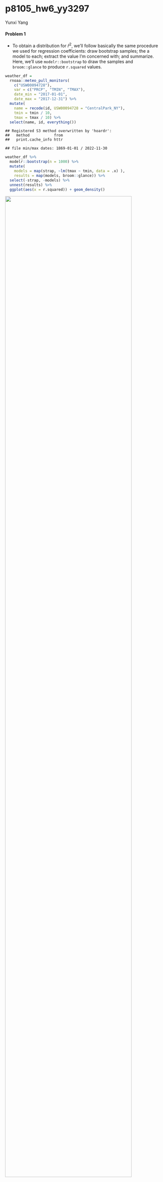 p8105_hw6_yy3297
================
Yunxi Yang

#### Problem 1

- To obtain a distribution for $\hat{r}^2$, we’ll follow basically the
  same procedure we used for regression coefficients: draw bootstrap
  samples; the a model to each; extract the value I’m concerned with;
  and summarize. Here, we’ll use `modelr::bootstrap` to draw the samples
  and `broom::glance` to produce `r.squared` values.

``` r
weather_df = 
  rnoaa::meteo_pull_monitors(
    c("USW00094728"),
    var = c("PRCP", "TMIN", "TMAX"), 
    date_min = "2017-01-01",
    date_max = "2017-12-31") %>%
  mutate(
    name = recode(id, USW00094728 = "CentralPark_NY"),
    tmin = tmin / 10,
    tmax = tmax / 10) %>%
  select(name, id, everything())
```

    ## Registered S3 method overwritten by 'hoardr':
    ##   method           from
    ##   print.cache_info httr

    ## file min/max dates: 1869-01-01 / 2022-11-30

``` r
weather_df %>% 
  modelr::bootstrap(n = 1000) %>% 
  mutate(
    models = map(strap, ~lm(tmax ~ tmin, data = .x) ),
    results = map(models, broom::glance)) %>% 
  select(-strap, -models) %>% 
  unnest(results) %>% 
  ggplot(aes(x = r.squared)) + geom_density()
```

<img src="p8105_hw6_yy3297_files/figure-gfm/unnamed-chunk-1-1.png" width="90%" />

- In this example, the $\hat{r}^2$ value is high, and the upper bound at
  1 may be a cause for the generally skewed shape of the distribution.
  If we wanted to construct a confidence interval for $R^2$, we could
  take the 2.5% and 97.5% quantiles of the estimates across bootstrap
  samples. However, because the shape isn’t symmetric, using the mean
  +/- 1.96 times the standard error probably wouldn’t work well.

- We can produce a distribution for $\log(\beta_0 * \beta1)$ using a
  similar approach, with a bit more wrangling before we make our plot.

``` r
weather_df %>% 
  modelr::bootstrap(n = 1000) %>% 
  mutate(
    models = map(strap, ~lm(tmax ~ tmin, data = .x) ),
    results = map(models, broom::tidy)) %>% 
  select(-strap, -models) %>% 
  unnest(results) %>% 
  select(id = `.id`, term, estimate) %>% 
  pivot_wider(
    names_from = term, 
    values_from = estimate) %>% 
  rename(beta0 = `(Intercept)`, beta1 = tmin) %>% 
  mutate(log_b0b1 = log(beta0 * beta1)) %>% 
  ggplot(aes(x = log_b0b1)) + geom_density()
```

<img src="p8105_hw6_yy3297_files/figure-gfm/unnamed-chunk-2-1.png" width="90%" />

- As with $r^2$, this distribution is somewhat skewed and has some
  outliers.

- The point of this is not to say you should always use the bootstrap –
  it’s possible to establish “large sample” distributions for strange
  parameters / values / summaries in a lot of cases, and those are great
  to have. But it is helpful to know that there’s a way to do inference
  even in tough cases.

#### Problem 2

- Import data set of homicide-data.csv; Convert the blanks and “unknown”
  to na for standardization purpose without modifying the raw data
  values of data set.

``` r
homicide_raw <- read.csv(file = "data/homicide-data.csv", na = c(" ", "Unknown"))
```

- Create a `city_state` variable (e.g. “Baltimore, MD”)；
- a binary variable `resolved` indicating whether the homicide is
  solved；
- Omit cities Dallas, TX; Phoenix, AZ; and Kansas City, MO – these don’t
  report victim race；
- Omit Tulsa, AL – this is a data entry mistake;
- Limit your analysis those for whom `victim_race` is white or black
- Convert `victim_age` to be numeric values

``` r
homicide_df = 
  homicide_raw %>% 
  janitor::clean_names() %>%
  mutate(
    reported_date = as.Date(as.character(reported_date), format = "%Y%m%d"),
    city_state = str_c(city, state, sep = ", ", collapse = NULL),
    victim_age = as.numeric(victim_age),
    victim_race = fct_relevel(victim_race, "White"),
    resolved = as.numeric(disposition == "Closed by arrest")
    ) %>%
  relocate(city_state) %>%
  filter(city_state != c("Tulsa, AL", "Dallas, TX", "Phoenix, AZ", "Kansas City, MO"),
         victim_race == c("White","Black"))
```

- First, create a clearer version of data frame for the city of
  Baltimore, MD including the important terms of resolved, victim_age,
  victim_race, victim_sex only for further modeling

``` r
baltimore_df = 
  homicide_df %>% 
  filter(city_state == "Baltimore, MD") %>%
  select(resolved, victim_age, victim_race, victim_sex)
```

- Use the glm function to fit a logistic regression with resolved vs
  unresolved as the outcome and victim age, sex and race as predictors;
- Save the output of glm as an R object

``` r
baltimore_reg = 
  baltimore_df %>% 
  glm(resolved ~ victim_age + victim_sex + victim_race, data = ., family = binomial()) 
```

- Apply the broom::tidy to this object;
- Obtain the estimate and confidence interval of the adjusted odds ratio
  for solving homicides comparing male victims to female victims keeping
  all other variables fixed

``` r
baltimore_reg %>% 
  broom::tidy(conf.int = TRUE, conf.level = 0.95) %>% 
  mutate(OR = exp(estimate),
         CI_Lower = exp(conf.low), 
         CI_Upper = exp(conf.high)
         ) %>%
  select(term, log_OR = estimate, OR, CI_Lower, CI_Upper, p.value) %>% 
  knitr::kable(digits = 3)
```

| term             | log_OR |    OR | CI_Lower | CI_Upper | p.value |
|:-----------------|-------:|------:|---------:|---------:|--------:|
| (Intercept)      |  1.421 | 4.140 |    2.124 |    8.262 |   0.000 |
| victim_age       | -0.011 | 0.989 |    0.980 |    0.999 |   0.027 |
| victim_sexMale   | -0.940 | 0.391 |    0.265 |    0.572 |   0.000 |
| victim_raceBlack | -0.923 | 0.397 |    0.239 |    0.655 |   0.000 |

Keeping all other variables fixed, homicides in which the victim is male
are significantly less like to be resolved than those in which the
victim is female.

- First, create the clearer version of data frame for all cities
  including the important terms of resolved, victim_age, victim_race,
  victim_sex only for further modeling

``` r
allcities_df = 
  homicide_df %>% 
  select(city_state, resolved, victim_age, victim_race, victim_sex)
```

- Run glm for each of the cities in your data set;
- Extract the adjusted odds ratio (and CI) for solving homicides
  comparing male victims to female victims (extract the term of
  `victim_sexMale` for further comparisons);
- Do this within a “tidy” pipeline, making use of purrr::map, list
  columns, and unnest as necessary to create a dataframe with estimated
  ORs and CIs for each city

``` r
allcities_reg = 
  allcities_df %>%
  nest(data = -city_state) %>%
  mutate(
    models = purrr::map(data, ~glm(resolved ~ victim_age + victim_sex + victim_race, data = ., family = binomial())),
    results = purrr::map(models, ~broom::tidy(.x, conf.int = TRUE, conf.level = 0.95))
  ) %>%
  select(-data, -models) %>%
  unnest(results) 
```

- Then, I would like to create a knit table for solving homicides
  comparing male victims to female victims

``` r
allcities_reg_knit =
  allcities_reg %>% 
  mutate(term = fct_inorder(term),
         OR = exp(estimate),
         CI_Lower = exp(conf.low), 
         CI_Upper = exp(conf.high)
         ) %>%
  select(city_state, term, log_OR = estimate, OR, CI_Lower, CI_Upper, p.value) %>% 
  filter(term == "victim_sexMale") 

allcities_reg_knit %>% knitr::kable(digits = 3)
```

| city_state         | term           | log_OR |    OR | CI_Lower | CI_Upper | p.value |
|:-------------------|:---------------|-------:|------:|---------:|---------:|--------:|
| Albuquerque, NM    | victim_sexMale |  0.736 | 2.088 |    0.693 |    6.359 |   0.188 |
| Atlanta, GA        | victim_sexMale |  0.296 | 1.344 |    0.797 |    2.248 |   0.262 |
| Baltimore, MD      | victim_sexMale | -0.940 | 0.391 |    0.265 |    0.572 |   0.000 |
| Baton Rouge, LA    | victim_sexMale | -1.373 | 0.253 |    0.096 |    0.593 |   0.003 |
| Birmingham, AL     | victim_sexMale | -0.406 | 0.666 |    0.367 |    1.184 |   0.172 |
| Boston, MA         | victim_sexMale | -0.084 | 0.919 |    0.396 |    2.153 |   0.844 |
| Buffalo, NY        | victim_sexMale | -0.601 | 0.548 |    0.208 |    1.414 |   0.212 |
| Charlotte, NC      | victim_sexMale | -0.425 | 0.654 |    0.311 |    1.294 |   0.239 |
| Chicago, IL        | victim_sexMale | -0.923 | 0.397 |    0.301 |    0.525 |   0.000 |
| Cincinnati, OH     | victim_sexMale | -1.009 | 0.364 |    0.157 |    0.774 |   0.012 |
| Columbus, OH       | victim_sexMale | -0.497 | 0.609 |    0.363 |    1.005 |   0.055 |
| Denver, CO         | victim_sexMale | -0.351 | 0.704 |    0.231 |    2.073 |   0.526 |
| Detroit, MI        | victim_sexMale | -0.547 | 0.579 |    0.415 |    0.805 |   0.001 |
| Durham, NC         | victim_sexMale | -0.342 | 0.710 |    0.199 |    2.207 |   0.570 |
| Fort Worth, TX     | victim_sexMale | -0.344 | 0.709 |    0.353 |    1.395 |   0.324 |
| Fresno, CA         | victim_sexMale |  0.411 | 1.509 |    0.407 |    5.281 |   0.520 |
| Houston, TX        | victim_sexMale | -0.637 | 0.529 |    0.370 |    0.750 |   0.000 |
| Indianapolis, IN   | victim_sexMale | -0.041 | 0.960 |    0.621 |    1.476 |   0.852 |
| Jacksonville, FL   | victim_sexMale | -0.700 | 0.497 |    0.321 |    0.761 |   0.001 |
| Las Vegas, NV      | victim_sexMale | -0.142 | 0.868 |    0.540 |    1.379 |   0.552 |
| Long Beach, CA     | victim_sexMale | -1.468 | 0.230 |    0.034 |    0.928 |   0.067 |
| Los Angeles, CA    | victim_sexMale | -0.504 | 0.604 |    0.363 |    0.996 |   0.050 |
| Louisville, KY     | victim_sexMale | -0.792 | 0.453 |    0.221 |    0.887 |   0.024 |
| Memphis, TN        | victim_sexMale | -0.351 | 0.704 |    0.448 |    1.081 |   0.117 |
| Miami, FL          | victim_sexMale | -0.891 | 0.410 |    0.199 |    0.834 |   0.014 |
| Milwaukee, wI      | victim_sexMale | -0.404 | 0.668 |    0.398 |    1.096 |   0.117 |
| Minneapolis, MN    | victim_sexMale |  0.549 | 1.731 |    0.677 |    4.647 |   0.259 |
| Nashville, TN      | victim_sexMale | -0.086 | 0.918 |    0.479 |    1.706 |   0.790 |
| New Orleans, LA    | victim_sexMale | -0.622 | 0.537 |    0.340 |    0.848 |   0.007 |
| New York, NY       | victim_sexMale | -2.069 | 0.126 |    0.036 |    0.340 |   0.000 |
| Oakland, CA        | victim_sexMale | -0.705 | 0.494 |    0.264 |    0.915 |   0.026 |
| Oklahoma City, OK  | victim_sexMale | -0.001 | 0.999 |    0.506 |    1.966 |   0.998 |
| Omaha, NE          | victim_sexMale | -1.041 | 0.353 |    0.139 |    0.846 |   0.023 |
| Philadelphia, PA   | victim_sexMale | -0.679 | 0.507 |    0.352 |    0.722 |   0.000 |
| Pittsburgh, PA     | victim_sexMale | -0.555 | 0.574 |    0.302 |    1.077 |   0.086 |
| Richmond, VA       | victim_sexMale | -0.340 | 0.712 |    0.219 |    1.963 |   0.535 |
| San Antonio, TX    | victim_sexMale | -0.296 | 0.744 |    0.331 |    1.617 |   0.462 |
| Sacramento, CA     | victim_sexMale | -0.449 | 0.638 |    0.246 |    1.572 |   0.338 |
| Savannah, GA       | victim_sexMale | -0.624 | 0.536 |    0.180 |    1.499 |   0.243 |
| San Bernardino, CA | victim_sexMale | -0.318 | 0.728 |    0.179 |    2.889 |   0.647 |
| San Diego, CA      | victim_sexMale | -1.042 | 0.353 |    0.118 |    0.921 |   0.043 |
| San Francisco, CA  | victim_sexMale | -0.910 | 0.403 |    0.125 |    1.111 |   0.096 |
| St. Louis, MO      | victim_sexMale | -0.445 | 0.641 |    0.437 |    0.936 |   0.022 |
| Stockton, CA       | victim_sexMale |  0.165 | 1.180 |    0.374 |    3.832 |   0.778 |
| Tampa, FL          | victim_sexMale | -1.156 | 0.315 |    0.061 |    1.284 |   0.124 |
| Tulsa, OK          | victim_sexMale | -0.253 | 0.776 |    0.391 |    1.489 |   0.456 |
| Washington, DC     | victim_sexMale | -0.553 | 0.575 |    0.336 |    0.965 |   0.040 |

- Then, create a plot that shows the estimated ORs and CIs for each
  city.
- Organize cities according to estimated OR

``` r
allcities_reg_knit %>%
  mutate(city_state = fct_reorder(city_state, OR)) %>%
  ggplot(aes(x = city_state, y = OR)) +
  geom_point() +
  geom_errorbar(aes(ymin = CI_Lower, ymax = CI_Upper)) +
  theme(axis.text.x = element_text(angle = 90, vjust = 0.5, hjust = 1)) +
  labs(
    x = "City, State",
    y = "Adjusted Odds Ratio",
    title = "Adjusted ORs and CIs for Solving Homicides on Gender for Each City",
    caption = "Data from Washington Post"
  )
```

<img src="p8105_hw6_yy3297_files/figure-gfm/unnamed-chunk-11-1.png" width="90%" />

- Comment on the plot：

Keeping all other variables fixed, homicides in which the victim is male
are relatively less likely yo be resolved than those in which the victim
is female generally across the cities, as the adjusted odds ratio in
most cities are less than 1. And New York, NY is the city among our data
set with the lowest adjusted odds ratio and its 95% confidence interval
excludes 1, which suggests that the gender of victim indeed has
statistically significant effect on the resolution of homicide cases
(male victims’ cases are less likely to be resolved than the female
victims’ cases). However, there are also a few cities with adjusted odds
ratio \> 1, such as Stockton, Atlanta, Fresno, Minneapolis and
Albuquerque, which suggests that the homicides in which the victim is
male are slightly more likely yo be resolved than those in which the
victim is female generally in these cities. While to be noticed, their
confidence interval includes 1, which indicates that the gender of
victim in fact does NOT have statistically significant effect on the
resolution of homicide cases for these cities.

#### Problem 3

In this problem, you will analyze data gathered to understand the
effects of several variables on a child’s birthweight. This
dataset,available here, consists of roughly 4000 children and includes
the following variables:

babysex: baby’s sex (male = 1, female = 2) bhead: baby’s head
circumference at birth (centimeters) blength: baby’s length at birth
(centimeteres) bwt: baby’s birth weight (grams) delwt: mother’s weight
at delivery (pounds) fincome: family monthly income (in
hundreds,rounded) frace: father’s race (1 = White, 2 = Black, 3 = Asian,
4 = Puerto Rican, 8 = Other, 9 = Unknown) gaweeks: gestational age in
weeks malform: presence of malformations that could affect weight (0 =
absent, 1 = present) menarche: mother’s age at menarche (years) mheigth:
mother’s height (inches) momage: mother’s age at delivery (years) mrace:
mother’s race (1 = White, 2 = Black, 3 = Asian, 4 = Puerto Rican, 8 =
Other) parity: number of live births prior to this pregnancy pnumlbw:
previous number of low birth weight babies pnumgsa: number of prior
small for gestational age babies ppbmi: mother’s pre-pregnancy BMI ppwt:
mother’s pre-pregnancy weight (pounds) smoken: average number of
cigarettes smoked per day during pregnancy wtgain: mother’s weight gain
during pregnancy (pounds)

- Import the data set of birthweight

``` r
birthweight_raw = read_csv("./data/birthweight.csv")
```

    ## Rows: 4342 Columns: 20
    ## ── Column specification ────────────────────────────────────────────────────────
    ## Delimiter: ","
    ## dbl (20): babysex, bhead, blength, bwt, delwt, fincome, frace, gaweeks, malf...
    ## 
    ## ℹ Use `spec()` to retrieve the full column specification for this data.
    ## ℹ Specify the column types or set `show_col_types = FALSE` to quiet this message.

``` r
birthweight_raw
```

    ## # A tibble: 4,342 × 20
    ##    babysex bhead blength   bwt delwt fincome frace gaweeks malform menarche
    ##      <dbl> <dbl>   <dbl> <dbl> <dbl>   <dbl> <dbl>   <dbl>   <dbl>    <dbl>
    ##  1       2    34      51  3629   177      35     1    39.9       0       13
    ##  2       1    34      48  3062   156      65     2    25.9       0       14
    ##  3       2    36      50  3345   148      85     1    39.9       0       12
    ##  4       1    34      52  3062   157      55     1    40         0       14
    ##  5       2    34      52  3374   156       5     1    41.6       0       13
    ##  6       1    33      52  3374   129      55     1    40.7       0       12
    ##  7       2    33      46  2523   126      96     2    40.3       0       14
    ##  8       2    33      49  2778   140       5     1    37.4       0       12
    ##  9       1    36      52  3515   146      85     1    40.3       0       11
    ## 10       1    33      50  3459   169      75     2    40.7       0       12
    ## # … with 4,332 more rows, and 10 more variables: mheight <dbl>, momage <dbl>,
    ## #   mrace <dbl>, parity <dbl>, pnumlbw <dbl>, pnumsga <dbl>, ppbmi <dbl>,
    ## #   ppwt <dbl>, smoken <dbl>, wtgain <dbl>

- Clean the data for regression analysis. I convert four numeric
  variables `babysex`,`frace`,`malform` and `mrace` into factor as they
  are categorical variables by applying `as.factor` and `recode`. And,
  by using `drop_na` to ensure that there is no missing values shown in
  our cleaned version of `birthweight_df`.

``` r
birthweight_df = 
  birthweight_raw %>%
  janitor::clean_names() %>%
  mutate(
    across(c("babysex","frace","malform","mrace"), as.factor),
    babysex = recode(babysex, "1" = "Male", "2" = "Female"),
    frace = recode(frace, "1" = "White", "2" = "Black", "3"= "Asian", "4" = "Puerto Rican", "8" = "Other", "9" = "Unknown"),
    malform = recode(malform, "0" = "Absent", "1" = "Present"),
    mrace = recode(mrace, "1" = "White", "2" = "Black", "3"= "Asian", "4" = "Puerto Rican", "8" = "Other")
    ) %>%
  drop_na()

birthweight_df
```

    ## # A tibble: 4,342 × 20
    ##    babysex bhead blength   bwt delwt fincome frace gaweeks malform menarche
    ##    <fct>   <dbl>   <dbl> <dbl> <dbl>   <dbl> <fct>   <dbl> <fct>      <dbl>
    ##  1 Female     34      51  3629   177      35 White    39.9 Absent        13
    ##  2 Male       34      48  3062   156      65 Black    25.9 Absent        14
    ##  3 Female     36      50  3345   148      85 White    39.9 Absent        12
    ##  4 Male       34      52  3062   157      55 White    40   Absent        14
    ##  5 Female     34      52  3374   156       5 White    41.6 Absent        13
    ##  6 Male       33      52  3374   129      55 White    40.7 Absent        12
    ##  7 Female     33      46  2523   126      96 Black    40.3 Absent        14
    ##  8 Female     33      49  2778   140       5 White    37.4 Absent        12
    ##  9 Male       36      52  3515   146      85 White    40.3 Absent        11
    ## 10 Male       33      50  3459   169      75 Black    40.7 Absent        12
    ## # … with 4,332 more rows, and 10 more variables: mheight <dbl>, momage <dbl>,
    ## #   mrace <fct>, parity <dbl>, pnumlbw <dbl>, pnumsga <dbl>, ppbmi <dbl>,
    ## #   ppwt <dbl>, smoken <dbl>, wtgain <dbl>

Propose a regression model for birthweight. This model may be based on a
hypothesized structure for the factors that underly birthweight, on a
data-driven model-building process, or a combination of the two.

Describe your modeling process and show a plot of model residuals
against fitted values – use add_predictions and add_residuals in making
this plot.

Compare your model to two others:

One using length at birth and gestational age as predictors (main
effects only) One using head circumference, length, sex, and all
interactions (including the three-way interaction) between these Make
this comparison in terms of the cross-validated prediction error; use
crossv_mc and functions in purrr as appropriate.

Note that although we expect your model to be reasonable, model building
itself is not a main idea of the course and we don’t necessarily expect
your model to be “optimal”.

